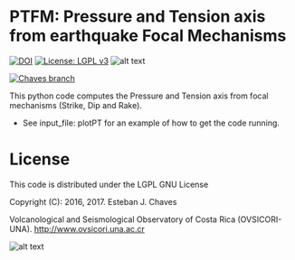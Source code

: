 # PTFM: Pressure and Tension axis from earthquake Focal Mechanisms

[![DOI](https://zenodo.org/badge/81490154.svg)](https://zenodo.org/badge/latestdoi/81490154)
[![License: LGPL v3](https://img.shields.io/badge/License-LGPL%20v3-blue.svg)](https://www.gnu.org/licenses/lgpl-3.0)
![alt text](https://www.gnu.org/graphics/lgplv3-147x51.png)

[![Chaves branch](https://img.shields.io/badge/©-OVSICORI--UNA-red.svg)]()





This python code computes the Pressure and Tension axis from focal mechanisms (Strike, Dip and Rake). 

*  See input_file: plotPT for an example of how to get the code running. 


# License
This code is distributed under the LGPL GNU License

Copyright (C): 2016, 2017. Esteban J. Chaves

Volcanological and Seismological Observatory of Costa Rica (OVSICORI-UNA).
http://www.ovsicori.una.ac.cr

![alt text](https://github.com/echavess/Focal-mechanisms-Pressure-and-Tension-Axis/blob/master/Ovsicori-UNA-logo.jpg)




